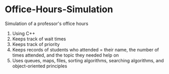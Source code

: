 # Office-Hours-Simulation
Simulation of a professor's office hours 

1) Using C++
2) Keeps track of wait times
3) Keeps track of priority 
4) Keeps records of students who attended = their name, the number of times attended, and the topic they needed help on
5) Uses queues, maps, files, sorting algorithms, searching algorithms, and object-oriented principles 
